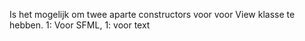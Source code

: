 Is het mogelijk om twee aparte constructors voor voor View klasse te hebben. 
1: Voor SFML, 1: voor text